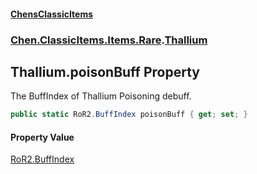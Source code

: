 
#### [ChensClassicItems](./index 'index')

### [Chen.ClassicItems.Items.Rare](./Chen-ClassicItems-Items-Rare 'Chen.ClassicItems.Items.Rare').[Thallium](./Chen-ClassicItems-Items-Rare-Thallium 'Chen.ClassicItems.Items.Rare.Thallium')

## Thallium.poisonBuff Property
The BuffIndex of Thallium Poisoning debuff.  
```csharp
public static RoR2.BuffIndex poisonBuff { get; set; }
```

#### Property Value
[RoR2.BuffIndex](https://docs.microsoft.com/en-us/dotnet/api/RoR2.BuffIndex 'RoR2.BuffIndex')  
